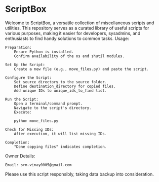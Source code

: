 # ScriptBox
Welcome to ScriptBox, a versatile collection of miscellaneous scripts and utilities. This repository serves as a curated library of useful scripts for various purposes, making it easier for developers, sysadmins, and enthusiasts to find handy solutions to common tasks.
Usage:

    Preparation:
        Ensure Python is installed.
        Confirm availability of the os and shutil modules.

    Set Up the Script:
        Create a new file (e.g., move_files.py) and paste the script.

    Configure the Script:
        Set source_directory to the source folder.
        Define destination_directory for copied files.
        Add unique IDs to unique_ids_to_find list.

    Run the Script:
        Open a terminal/command prompt.
        Navigate to the script's directory.
        Execute:

        python move_files.py

    Check for Missing IDs:
        After execution, it will list missing IDs.

    Completion:
        "Done copying files" indicates completion.

Owner Details:

    Email: srm.vinay0005@gmail.com

Please use this script responsibly, taking data backup into consideration.

